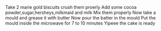 Take 2 marie gold biscuits
crush them proerly 
Add some cocoa powder,sugar,hersheys,milkmaid and milk
Mix them properly
Now take a mould and grease it with butter
Now pour the batter in the mould
Put the mould inside the microwave for 7 to 10 minutes
Yipeee the cake is ready
